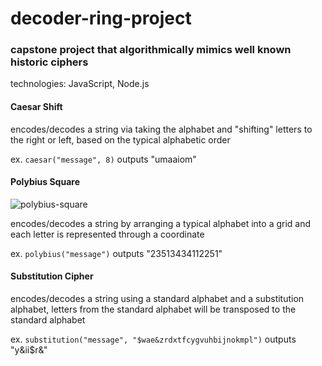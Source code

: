 # decoder-ring-project

### capstone project that algorithmically mimics well known historic ciphers

technologies: JavaScript, Node.js

#### Caesar Shift

encodes/decodes a string via taking the alphabet and "shifting" letters to the right or left, based on the typical alphabetic order

ex. `caesar("message", 8)` outputs "umaaiom"

#### Polybius Square

![polybius-square](https://user-images.githubusercontent.com/83685131/136272276-94350c69-cdfe-47ba-a568-ffd9bad816f7.png)

encodes/decodes a string by arranging a typical alphabet into a grid and each letter is represented through a coordinate

ex. `polybius("message")` outputs "23513434112251"

#### Substitution Cipher

encodes/decodes a string using a standard alphabet and a substitution alphabet, letters from the standard alphabet will be transposed to the standard alphabet

ex. `substitution("message", "$wae&zrdxtfcygvuhbijnokmpl")` outputs "y&ii$r&"
